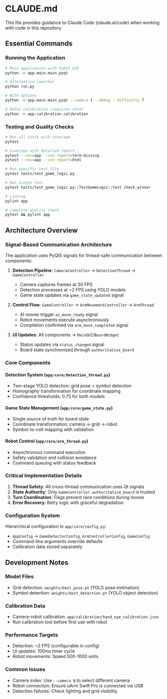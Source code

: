 # CLAUDE.md

This file provides guidance to Claude Code (claude.ai/code) when working with code in this repository.

## Essential Commands

### Running the Application
```bash
# Main application with PyQt5 GUI
python -m app.main.main_pyqt

# Alternative launcher
python run.py

# With options
python -m app.main.main_pyqt --camera 1 --debug --difficulty 7

# Robot calibration (requires uArm)
python -m app.calibration.calibration
```

### Testing and Quality Checks
```bash
# Run all tests with coverage
pytest

# Coverage with detailed report
pytest --cov=app --cov-report=term-missing
pytest --cov=app --cov-report=html

# Run specific test file
pytest tests/test_game_logic.py

# Run single test
pytest tests/test_game_logic.py::TestGameLogic::test_check_winner

# Linting
pylint app

# Complete quality check
pytest && pylint app
```

## Architecture Overview

### Signal-Based Communication Architecture
The application uses PyQt5 signals for thread-safe communication between components:

1. **Detection Pipeline**: `CameraController` → `DetectionThread` → `GameController`
   - Camera captures frames at 30 FPS
   - Detection processes at ~2 FPS using YOLO models
   - Game state updates via `game_state_updated` signal

2. **Control Flow**: `GameController` → `ArmMovementController` → `ArmThread`
   - AI moves trigger `ai_move_ready` signal
   - Robot movements execute asynchronously
   - Completion confirmed via `arm_move_completed` signal

3. **UI Updates**: All components → `MainGUI`/`BoardWidget`
   - Status updates via `status_changed` signal
   - Board state synchronized through `authoritative_board`

### Core Components

#### Detection System (`app/core/detection_thread.py`)
- Two-stage YOLO detection: grid pose + symbol detection
- Homography transformation for coordinate mapping
- Confidence thresholds: 0.75 for both models

#### Game State Management (`app/core/game_state.py`)
- Single source of truth for board state
- Coordinate transformation: camera → grid → robot
- Symbol-to-cell mapping with validation

#### Robot Control (`app/core/arm_thread.py`)
- Asynchronous command execution
- Safety validation and collision avoidance
- Command queuing with status feedback

### Critical Implementation Details

1. **Thread Safety**: All cross-thread communication uses Qt signals
2. **State Authority**: Only `GameController.authoritative_board` is trusted
3. **Turn Coordination**: Flags prevent race conditions during moves
4. **Error Recovery**: Retry logic with graceful degradation

### Configuration System
Hierarchical configuration in `app/core/config.py`:
- `AppConfig` → `GameDetectorConfig`, `ArmControllerConfig`, `GameConfig`
- Command-line arguments override defaults
- Calibration data stored separately

## Development Notes

### Model Files
- Grid detection: `weights/best_pose.pt` (YOLO pose estimation)
- Symbol detection: `weights/best_detection.pt` (YOLO object detection)

### Calibration Data
- Camera-robot calibration: `app/calibration/hand_eye_calibration.json`
- Run calibration tool before first use with robot

### Performance Targets
- Detection: ~2 FPS (configurable in config)
- UI updates: 100ms timer cycle
- Robot movements: Speed 500-1000 units

### Common Issues
- Camera index: Use `--camera N` to select different camera
- Robot connection: Ensure uArm Swift Pro is connected via USB
- Detection failures: Check lighting and grid visibility